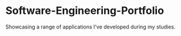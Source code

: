 # Software-Engineering-Portfolio
Showcasing a range of applications I've developed during my studies.
